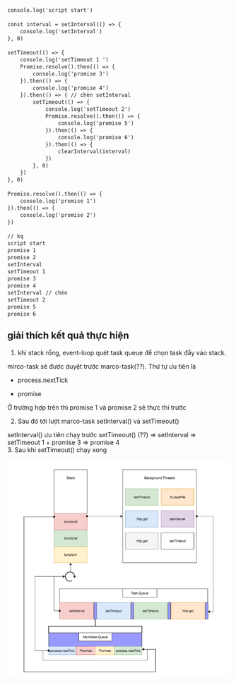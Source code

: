 ```
console.log('script start')

const interval = setInterval(() => {
    console.log('setInterval')
}, 0)

setTimeout(() => {
    console.log('setTimeout 1 ')
    Promise.resolve().then(() => {
        console.log('promise 3')
    }).then(() => {
        console.log('promise 4')
    }).then(() => { // chèn setInterval 
        setTimeout(() => {
            console.log('setTimeout 2')
            Promise.resolve().then(() => {
                console.log('promise 5')
            }).then(() => {
                console.log('promise 6')
            }).then(() => {
                clearInterval(interval)
            })
        }, 0)
    })
}, 0)

Promise.resolve().then(() => {
    console.log('promise 1')
}).then(() => {
    console.log('promise 2')
}) 

// kq
script start
promise 1
promise 2
setInterval
setTimeout 1 
promise 3
promise 4
setInterval // chèn
setTimeout 2
promise 5
promise 6
```

## giải thích kết quả thực hiện

1. khi stack rống, event-loop quét task queue để chọn task đẩy vào stack.

mirco-task sẽ được duyệt trước marco-task\(??\). Thứ tự ưu tiên là

* process.nextTick

* promise

Ở trường hợp trên thì promise 1 và promise 2 sẽ thực thi trước

2. Sau đó tới lượt marco-task setInterval\(\) và setTimeout\(\)

setInterval\(\) ưu tiên chạy trước setTimeout\(\) \(??\) =&gt; setInterval =&gt; setTimeout 1  + promise 3 =&gt; promise 4  
3. Sau khi setTimeout\(\) chạy xong

![](/assets/micro-marco.png)

